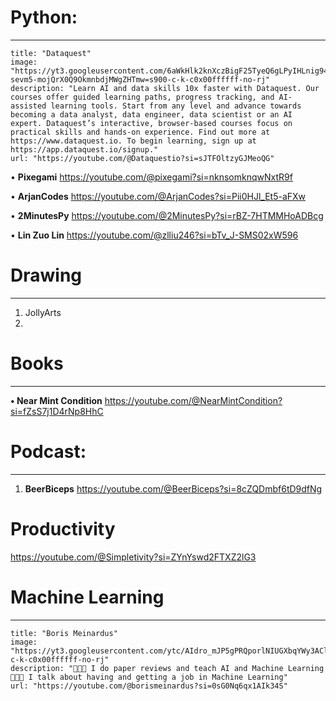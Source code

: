# Python:
____
```embed
title: "Dataquest"
image: "https://yt3.googleusercontent.com/6aWkHlk2knXczBigF25TyeQ6gLPyIHLnig94PRvCeKdr-sevm5-mojQrX0Q9OkmnbdjMWgZHTmw=s900-c-k-c0x00ffffff-no-rj"
description: "Learn AI and data skills 10x faster with Dataquest. Our courses offer guided learning paths, progress tracking, and AI-assisted learning tools. Start from any level and advance towards becoming a data analyst, data engineer, data scientist or an AI expert. Dataquest’s interactive, browser-based courses focus on practical skills and hands-on experience. Find out more at https://www.dataquest.io. To begin learning, sign up at https://app.dataquest.io/signup."
url: "https://youtube.com/@Dataquestio?si=sJTFOltzyGJMeoQG"
```


• **Pixegami**
https://youtube.com/@pixegami?si=nknsomknqwNxtR9f

• **ArjanCodes**
https://youtube.com/@ArjanCodes?si=Pii0HJl_Et5-aFXw

• **2MinutesPy**
https://youtube.com/@2MinutesPy?si=rBZ-7HTMMHoADBcg

• **Lin Zuo Lin**
https://youtube.com/@zlliu246?si=bTv_J-SMS02xW596


# Drawing
___
1. JollyArts
2. 


# Books
___
**• Near Mint Condition**
https://youtube.com/@NearMintCondition?si=fZsS7j1D4rNp8HhC


# Podcast:
___
1. **BeerBiceps**
https://youtube.com/@BeerBiceps?si=8cZQDmbf6tD9dfNg

# Productivity
https://youtube.com/@Simpletivity?si=ZYnYswd2FTXZ2lG3

# Machine Learning
___
```embed
title: "Boris Meinardus"
image: "https://yt3.googleusercontent.com/ytc/AIdro_mJP5gPRQporlNIUGXbqYWy3AClTTSO1hAkqyh8XFWHm6s=s900-c-k-c0x00ffffff-no-rj"
description: "👨🏻‍🎓 I do paper reviews and teach AI and Machine Learning 👨🏻‍💻 I talk about having and getting a job in Machine Learning"
url: "https://youtube.com/@borismeinardus?si=0sG0Nq6qx1AIk34S"
```
